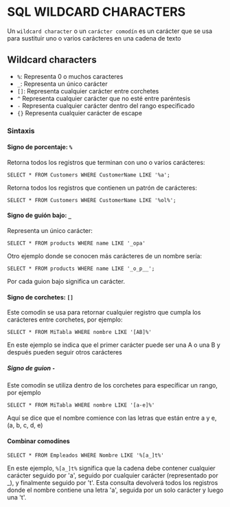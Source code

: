 # SQL WILDCARD CHARACTERS

Un `wildcard character` o un `carácter comodín` es un carácter que se usa para sustituir uno o varios carácteres en una cadena de texto

## Wildcard characters

- `%`: Representa 0 o muchos caracteres
- `_`: Representa un único carácter
- `[]`: Representa cualquier carácter entre corchetes
- `^` Representa cualquier carácter que no esté entre paréntesis
- `-` Representa cualquier carácter dentro del rango especificado 
- `{}` Representa cualquier carácter de escape

### Sintaxis

#### Signo de porcentaje: `%`

Retorna todos los registros que terminan con uno o varios carácteres:

````
SELECT * FROM Customers WHERE CustomerName LIKE '%a';
````

Retorna todos los registros que contienen un patrón de carácteres:

````
SELECT * FROM Customers WHERE CustomerName LIKE '%ol%';
````
#### Signo de guión bajo: `_`

Representa un único carácter:

```
SELECT * FROM products WHERE name LIKE '_opa'
```

Otro ejemplo donde se conocen más carácteres de un nombre sería:

````
SELECT * FROM products WHERE name LIKE '_o_p__';
````

Por cada guion bajo significa un carácter.

#### Signo de corchetes: `[]`

Este comodín se usa para retornar cualquier registro que cumpla los carácteres entre corchetes, por ejemplo:

```
SELECT * FROM MiTabla WHERE nombre LIKE '[AB]%'
```
En este ejemplo se indica que el primer carácter puede ser una A o una B y después pueden seguir otros carácteres

##### Signo de guion `-`

Este comodín se utiliza dentro de los corchetes para específicar un rango, por ejemplo

```
SELECT * FROM MiTabla WHERE nombre LIKE '[a-e]%'
```

Aquí se dice que el nombre comience con las letras que están entre a y e, (a, b, c, d, e)

#### Combinar comodínes

```
SELECT * FROM Empleados WHERE Nombre LIKE '%[a_]t%'
```
En este ejemplo, `%[a_]t%` significa que la cadena debe contener cualquier carácter seguido por 'a', seguido por cualquier carácter (representado por _), y finalmente seguido por 't'. Esta consulta devolverá todos los registros donde el nombre contiene una letra 'a', seguida por un solo carácter y luego una 't'.


